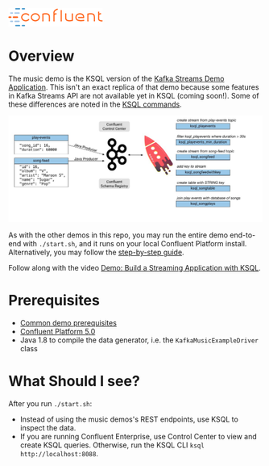 ![image](../images/confluent-logo-300-2.png)

# Overview

The music demo is the KSQL version of the [Kafka Streams Demo Application](https://docs.confluent.io/current/streams/kafka-streams-examples/docs/index.html).
This isn't an exact replica of that demo because some features in Kafka Streams API are not available yet in KSQL (coming soon!).
Some of these differences are noted in the [KSQL commands](ksql.commands).

![image](images/ksql-music-demo-overview.jpg)

As with the other demos in this repo, you may run the entire demo end-to-end with `./start.sh`, and it runs on your local Confluent Platform install. Alternatively, you may follow the [step-by-step guide](live-coding-ksql-music.adoc).

Follow along with the video [Demo: Build a Streaming Application with KSQL](https://www.youtube.com/watch?v=ExEWJVjj-RA).

# Prerequisites

* [Common demo prerequisites](https://github.com/confluentinc/quickstart-demos#prerequisites)
* [Confluent Platform 5.0](https://www.confluent.io/download/)
* Java 1.8 to compile the data generator, i.e. the `KafkaMusicExampleDriver` class

# What Should I see?

After you run `./start.sh`:

* Instead of using the music demos's REST endpoints, use KSQL to inspect the data.
* If you are running Confluent Enterprise, use Control Center to view and create KSQL queries. Otherwise, run the KSQL CLI `ksql http://localhost:8088`.

